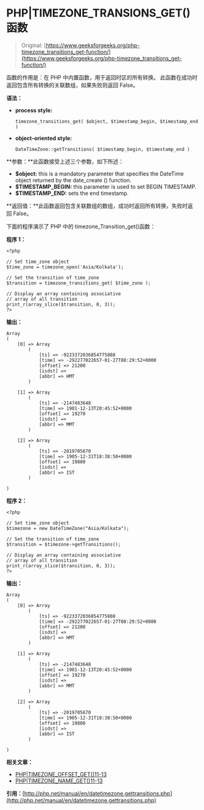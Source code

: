# PHP|TIMEZONE_TRANSIONS_GET()函数

> Original: [https://www.geeksforgeeks.org/php-timezone_transitions_get-function/](https://www.geeksforgeeks.org/php-timezone_transitions_get-function/)

函数的作用是：在 PHP 中内置函数，用于返回时区的所有转换。 此函数在成功时返回包含所有转换的关联数组，如果失败则返回 False。

**语法：**

*   **process style:**

    ```
    timezone_transitions_get( $object, $timestamp_begin, $timestamp_end )
    ```

*   **object-oriented style:**

    ```
    DateTimeZone::getTransitions( $timestamp_begin, $timestamp_end )
    ```

**参数：**此函数接受上述三个参数，如下所述：

*   **$object:** this is a mandatory parameter that specifies the DateTime object returned by the date_create () function.
*   **$TIMESTAMP_BEGIN:** this parameter is used to set BEGIN TIMESTAMP.
*   **$TIMESTAMP_END:** sets the end timestamp.

**返回值：**此函数返回包含关联数组的数组，成功时返回所有转换，失败时返回 False。

下面的程序演示了 PHP 中的 timezone_Transition_get()函数：

**程序 1：**

```
<?php

// Set time_zone object
$time_zone = timezone_open('Asia/Kolkata');

// Set the transition of time_zone
$transition = timezone_transitions_get( $time_zone );

// Display an array containing associative
// array of all transition
print_r(array_slice($transition, 0, 3));
?>
```

**输出：**

```
Array
(
    [0] => Array
        (
            [ts] => -9223372036854775808
            [time] => -292277022657-01-27T08:29:52+0000
            [offset] => 21200
            [isdst] => 
            [abbr] => HMT
        )

    [1] => Array
        (
            [ts] => -2147483648
            [time] => 1901-12-13T20:45:52+0000
            [offset] => 19270
            [isdst] => 
            [abbr] => MMT
        )

    [2] => Array
        (
            [ts] => -2019705670
            [time] => 1905-12-31T18:38:50+0000
            [offset] => 19800
            [isdst] => 
            [abbr] => IST
        )

)

```

**程序 2：**

```
<?php

// Set time_zone object
$timezone = new DateTimeZone("Asia/Kolkata");

// Set the transition of time_zone
$transition = $timezone->getTransitions();

// Display an array containing associative
// array of all transition
print_r(array_slice($transition, 0, 3));
?>
```

**输出：**

```
Array
(
    [0] => Array
        (
            [ts] => -9223372036854775808
            [time] => -292277022657-01-27T08:29:52+0000
            [offset] => 21200
            [isdst] => 
            [abbr] => HMT
        )

    [1] => Array
        (
            [ts] => -2147483648
            [time] => 1901-12-13T20:45:52+0000
            [offset] => 19270
            [isdst] => 
            [abbr] => MMT
        )

    [2] => Array
        (
            [ts] => -2019705670
            [time] => 1905-12-31T18:38:50+0000
            [offset] => 19800
            [isdst] => 
            [abbr] => IST
        )

)

```

**相关文章：**

*   [PHP|TIMEZONE_OFFSET_GET()11-13](https://www.geeksforgeeks.org/php-timezone_offset_get-function/)
*   [PHP|TIMEZONE_NAME_GET()11-13](https://www.geeksforgeeks.org/php-timezone_name_get-function/)

**引用：**[http://php.net/manual/en/datetimezone.gettransitions.php](http://php.net/manual/en/datetimezone.gettransitions.php)